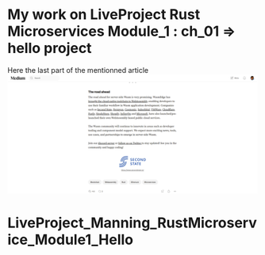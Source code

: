 # My work on LiveProject Rust Microservices Module_1 : ch_01 => hello project

Here the last part of the mentionned article
![article screenshot](article.png "article screenshot")
# LiveProject_Manning_RustMicroservice_Module1_Hello
